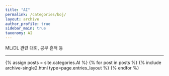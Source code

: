 ```yaml
---
title: "AI"
permalink: /categories/boj/
layout: archive
author_profile: true
sidebar_main: true
taxonomy: AI
---
```


ML/DL 관련 대회, 공부 흔적 등

--------

{% assign posts = site.categories.AI %}
{% for post in posts %} {% include archive-single2.html type=page.entries_layout %} {% endfor %}

